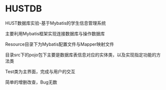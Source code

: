 # HUSTDB
HUST数据库实验-基于Mybatis的学生信息管理系统

主要利用Mybatis框架实现连接数据库与操作数据库

Resource目录下为Mybatis配置文件与Mapper映射文件

目录src下的pojo包下主要是数据库表信息对应的实体类，以及实现指定功能的方法类

Test类为主界面，完成与用户的交互

简单的增删改查，Bug无数
